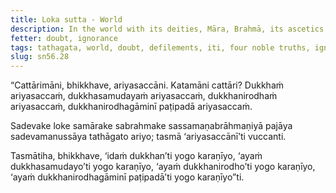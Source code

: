 ```yaml
---
title: Loka sutta - World
description: In the world with its deities, Māra, Brahmā, its ascetics and brahmins, kings and commoners, the Tathāgata is noble; therefore, these are called the Noble Truths.
fetter: doubt, ignorance
tags: tathagata, world, doubt, defilements, iti, four noble truths, ignorance, doubt, sn, sn45-56, sn56
slug: sn56.28
---
```


“Cattārimāni, bhikkhave, ariyasaccāni. Katamāni cattāri? Dukkhaṁ ariyasaccaṁ, dukkhasamudayaṁ ariyasaccaṁ, dukkhanirodhaṁ ariyasaccaṁ, dukkhanirodhagāminī paṭipadā ariyasaccaṁ.

Sadevake loke samārake sabrahmake sassamaṇabrāhmaṇiyā pajāya sadevamanussāya tathāgato ariyo; tasmā ‘ariyasaccānī’ti vuccanti.

Tasmātiha, bhikkhave, ‘idaṁ dukkhan’ti yogo karaṇīyo,
‘ayaṁ dukkhasamudayo’ti yogo karaṇīyo,
‘ayaṁ dukkhanirodho’ti yogo karaṇīyo,
‘ayaṁ dukkhanirodhagāminī paṭipadā’ti yogo karaṇīyo”ti.
